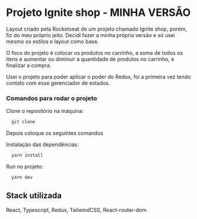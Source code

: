 # Projeto Ignite shop - MINHA VERSÃO

Layout criado pela Rocketseat de um projeto chamado Ignite shop, porém, fiz do meu próprio
jeito. Decidi fazer a minha própria versão e só usei mesmo os estilos e layout como base.

O foco do projeto é colocar os produtos no carrinho, a soma de todos os itens e aumentar ou diminuir a quantidade de produtos no carrinho, e finalizar a compra.

Usei o projeto para poder aplicar o poder do Redux, foi a primeira vez tendo contato com esse gerenciador de estados.

### Comandos para rodar o projeto

Clone o repositório na máquina:

```bash
  git clone
```

Depois coloque os seguintes comandos

Instalação das dependências:

```bash
  yarn install
```

Run no projeto:

```bash
  yarn dev
```

## Stack utilizada

React,
Typescript,
Redux,
TailwindCSS,
React-router-dom
